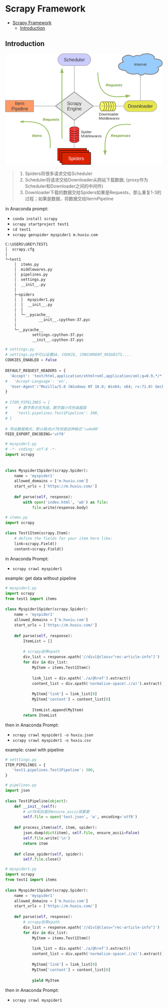# Scrapy Framework

- [Scrapy Framework](#scrapy-framework)
  - [Introduction](#introduction)

## Introduction

![](res/scrapy01.png)
> 1. Spiders将很多请求交给Scheduler
> 1. Scheduler将请求交给Downloader从网站下载数据; (proxy作为Scheduler和Downloader之间的中间件)
> 1. Downloader下载的数据交给Spiders如果是Requests，那么重复1-3的过程；如果是数据，将数据交给ItermPipeline

in Anaconda prompt: 
- `conda install scrapy`
- `scrapy startproject test1`
- `cd test1`
- `scrapy genspider myspider1 m.huxiu.com`

```
C:\USERS\GREY\TEST1
│  scrapy.cfg
│
└─test1
    │  items.py
    │  middlewares.py
    │  pipelines.py
    │  settings.py
    │  __init__.py
    │
    ├─spiders
    │  │  myspider1.py
    │  │  __init__.py
    │  │
    │  └─__pycache__
    │          __init__.cpython-37.pyc
    │
    └─__pycache__
            settings.cpython-37.pyc
            __init__.cpython-37.pyc
```

```py
# settings.py
# settings.py中可以设置UA, COOKIE, CONCURRENT_REQUESTS....
COOKIES_ENABLED = False

DEFAULT_REQUEST_HEADERS = {
  'Accept': 'text/html,application/xhtml+xml,application/xml;q=0.9,*/*;q=0.8',
#   'Accept-Language': 'en',
  'User-Agent':"Mozilla/5.0 (Windows NT 10.0; Win64; x64; rv:71.0) Gecko/20100101 Firefox/71.0",
}

# ITEM_PIPELINES = {
#     # 数字表示优先级，数字越小优先级越高
#    'test1.pipelines.Test1Pipeline': 300,
# }

# 导出数据格式，默认格式utf8但是这种格式'\u4e00'
FEED_EXPORT_ENCODING='utf8'
```




```py
# myspider1.py
# -*- coding: utf-8 -*-
import scrapy


class Myspider1Spider(scrapy.Spider):
    name = 'myspider1'
    allowed_domains = ['m.huxiu.com']
    start_urls = ['https://m.huxiu.com/']

    def parse(self, response):
        with open('index.html', 'wb') as file:
            file.write(response.body)
```

```py
# items.py
import scrapy

class Test1Item(scrapy.Item):
    # define the fields for your item here like:
    link=scrapy.Field()
    content=scrapy.Field()
```

in Anaconda Prompt:
- `scrapy crawl myspider1`

example: get data without pipeline

```py
# myspider1.py
import scrapy
from test1 import items

class Myspider1Spider(scrapy.Spider):
    name = 'myspider1'
    allowed_domains = ['m.huxiu.com']
    start_urls = ['https://m.huxiu.com/']

    def parse(self, response):
        ItemList = []

        # scrapy自带xpath
        div_list = response.xpath('//div[@class="rec-article-info"]')
        for div in div_list:
            MyItem = items.Test1Item()

            link_list = div.xpath('./a/@href').extract()
            content_list = div.xpath('normalize-space(.//a)').extract()

            MyItem['link'] = link_list[0]
            MyItem['content'] = content_list[0]

            ItemList.append(MyItem)
        return ItemList
```

then in Anaconda Prompt:
- `scrapy crawl myspider1 -o huxiu.json`
- `scrapy crawl myspider1 -o huxiu.csv`

example: crawl with pipeline

```py
# setttings.py
ITEM_PIPELINES = {
   'test1.pipelines.Test1Pipeline': 300,
}
```

```py
# pipelines.py
import json

class Test1Pipeline(object):
    def __init__(self):
        # utf8和后面的ensure_ascii很重要
        self.file = open('test.json', 'w', encoding='utf8')

    def process_item(self, item, spider):
        json.dump(dict(item), self.file, ensure_ascii=False)
        self.file.write('\n')
        return item

    def close_spider(self, spider):
        self.file.close()
```

```py
# myspider1.py
import scrapy
from test1 import items

class Myspider1Spider(scrapy.Spider):
    name = 'myspider1'
    allowed_domains = ['m.huxiu.com']
    start_urls = ['https://m.huxiu.com/']

    def parse(self, response):
        # scrapy自带xpath
        div_list = response.xpath('//div[@class="rec-article-info"]')
        for div in div_list:
            MyItem = items.Test1Item()

            link_list = div.xpath('./a/@href').extract()
            content_list = div.xpath('normalize-space(.//a)').extract()

            MyItem['link'] = link_list[0]
            MyItem['content'] = content_list[0]

            yield MyItem
```

then in Anaconda Prompt:
- `scrapy crawl myspider1`

